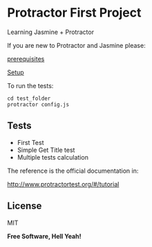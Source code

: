 # Protractor First Project

Learning Jasmine + Protractor

If you are new to Protractor and Jasmine please:

[prerequisites](http://www.protractortest.org/#/tutorial#prerequisites)

[Setup](http://www.protractortest.org/#/tutorial#setup)

To run the tests:

```
cd test_folder
protractor config.js
```

## Tests

- First Test
- Simple Get Title test
- Multiple tests calculation

The reference is the official documentation in:

http://www.protractortest.org/#/tutorial

## License

MIT

**Free Software, Hell Yeah!**
